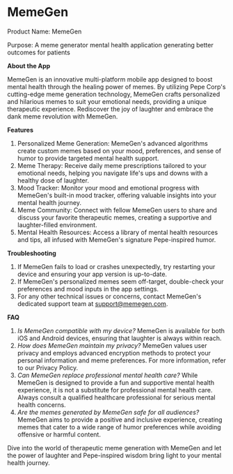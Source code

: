 # MemeGen

Product Name: MemeGen

Purpose: A meme generator mental health application generating better outcomes for patients

**About the App**

MemeGen is an innovative multi-platform mobile app designed to boost mental health through the healing power of memes. By utilizing Pepe Corp's cutting-edge meme generation technology, MemeGen crafts personalized and hilarious memes to suit your emotional needs, providing a unique therapeutic experience. Rediscover the joy of laughter and embrace the dank meme revolution with MemeGen.

**Features**

1. Personalized Meme Generation: MemeGen's advanced algorithms create custom memes based on your mood, preferences, and sense of humor to provide targeted mental health support.
2. Meme Therapy: Receive daily meme prescriptions tailored to your emotional needs, helping you navigate life's ups and downs with a healthy dose of laughter.
3. Mood Tracker: Monitor your mood and emotional progress with MemeGen's built-in mood tracker, offering valuable insights into your mental health journey.
4. Meme Community: Connect with fellow MemeGen users to share and discuss your favorite therapeutic memes, creating a supportive and laughter-filled environment.
5. Mental Health Resources: Access a library of mental health resources and tips, all infused with MemeGen's signature Pepe-inspired humor.

**Troubleshooting**

1. If MemeGen fails to load or crashes unexpectedly, try restarting your device and ensuring your app version is up-to-date.
2. If MemeGen's personalized memes seem off-target, double-check your preferences and mood inputs in the app settings.
3. For any other technical issues or concerns, contact MemeGen's dedicated support team at [support@memegen.com](mailto:support@memegen.com).

**FAQ**

1. *Is MemeGen compatible with my device?*
MemeGen is available for both iOS and Android devices, ensuring that laughter is always within reach.
2. *How does MemeGen maintain my privacy?*
MemeGen values user privacy and employs advanced encryption methods to protect your personal information and meme preferences. For more information, refer to our Privacy Policy.
3. *Can MemeGen replace professional mental health care?*
While MemeGen is designed to provide a fun and supportive mental health experience, it is not a substitute for professional mental health care. Always consult a qualified healthcare professional for serious mental health concerns.
4. *Are the memes generated by MemeGen safe for all audiences?*
MemeGen aims to provide a positive and inclusive experience, creating memes that cater to a wide range of humor preferences while avoiding offensive or harmful content.

Dive into the world of therapeutic meme generation with MemeGen and let the power of laughter and Pepe-inspired wisdom bring light to your mental health journey.